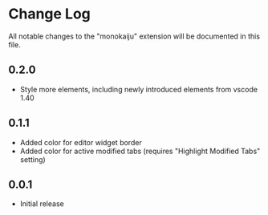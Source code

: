 # Change Log
All notable changes to the "monokaiju" extension will be documented in this file.

## 0.2.0
- Style more elements, including newly introduced elements from vscode 1.40

## 0.1.1
- Added color for editor widget border
- Added color for active modified tabs (requires "Highlight Modified Tabs" setting)

## 0.0.1
- Initial release
